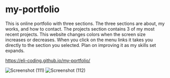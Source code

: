 # my-portfolio

This is online portfolio with three sections. The three sections are about, my works, and how to contact.
The projects section contains 3 of my most recent projects. This website changes colors when the screen size increases or decreases. 
When you click on the menu links it takes you directly to the section you selected. Plan on improving it as my skills set expands. 

 https://eli-coding.github.io/my-portfolio/


![Screenshot (111)](https://user-images.githubusercontent.com/80432031/151683869-869f3946-5d6b-4c23-9f05-5719c36c80de.png)
![Screenshot (112)](https://user-images.githubusercontent.com/80432031/151683864-4d653d6a-44d4-444a-aae3-e0803692c32c.png)
